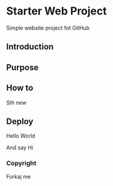 # Starter Web Project

Simple website project fot GitHub

## Introduction

## Purpose

## How to

Sth new

## Deploy

Hello World

And say Hi

### Copyright

Forkaj me 